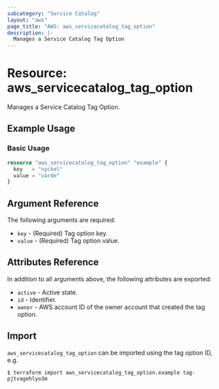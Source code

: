 ```yaml
---
subcategory: "Service Catalog"
layout: "aws"
page_title: "AWS: aws_servicecatalog_tag_option"
description: |-
  Manages a Service Catalog Tag Option
---
```


# Resource: aws_servicecatalog_tag_option

Manages a Service Catalog Tag Option.

## Example Usage

### Basic Usage

```terraform
resource "aws_servicecatalog_tag_option" "example" {
  key   = "nyckel"
  value = "värde"
}
```

## Argument Reference

The following arguments are required:

* `key` - (Required) Tag option key.
* `value` - (Required) Tag option value.

## Attributes Reference

In addition to all arguments above, the following attributes are exported:

* `active` - Active state.
* `id` - Identifier.
* `owner` - AWS account ID of the owner account that created the tag option.

## Import

`aws_servicecatalog_tag_option` can be imported using the tag option ID, e.g.

```
$ terraform import aws_servicecatalog_tag_option.example tag-pjtvagohlyo3m
```
